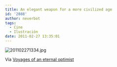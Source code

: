 ```yaml
---
title: An elegant weapon for a more civilized age
id: '2888'
author: neverbot
tags:
  - Cine
  - Ilustración
date: 2011-02-27 13:35:01
---
```


![201102271334.jpg](./201102271334.jpg)

Vía [Voyages of an eternal optimist](http://themysticfish.tumblr.com/post/2882597336)